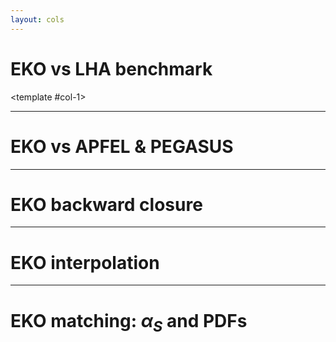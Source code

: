 ```yaml
---
layout: cols
---
```


# EKO vs LHA benchmark

<div m="8"/>

<template #col-1>
  <div m="y-4" class="flex justify-center">
    <bkg-img src="theory/backup/eko-lha-g-S.svg" p="2" w="full"
      hover="scale-200 translate-x-55 translate-y-25" transition="700"/>
  </div>
  <div m="y-4" class="flex justify-center">
    <bkg-img src="theory/backup/eko-lha-T3-T8.svg" p="2" w="full"
      hover="scale-200 translate-x-55 translate-y--25" transition="700"/>
  </div>
</template>
<template #col-2>
  <div m="y-4" class="flex justify-center">
    <bkg-img src="theory/backup/eko-lha-T15-T24.svg" p="2" w="full"
      hover="scale-200 translate-x--55 translate-y-25" transition="700"/>
  </div>
  <div m="y-4" class="flex justify-center">
    <bkg-img src="theory/backup/eko-lha-V-V3.svg" p="2" w="full"
      hover="scale-200 translate-x--55 translate-y--25" transition="700"/>
  </div>
</template>

---

# EKO vs APFEL & PEGASUS

<div m="y-4" class="flex justify-center">
  <bkg-img src="theory/backup/eko-apfel-pto.svg" p="2" w="3/5"
    hover="scale-170 translate-y-25" transition="700"/>
</div>
<div m="y-4" class="flex justify-center">
  <bkg-img src="theory/backup/eko-pegasus-pto.svg" p="2" w="3/5"
    hover="scale-170 translate-y--25" transition="700"/>
</div>

---

# EKO backward closure

<div m="y-22" class="flex justify-center">
  <bkg-img src="theory/backup/eko-closure.svg" p="2" w="4/5"
    hover="scale-130" transition="700"/>
</div>

---

# EKO interpolation

<div m="y-22" class="flex justify-center">
  <bkg-img src="theory/backup/eko-interpolation.svg" p="2" w="4/5"
    hover="scale-130" transition="700"/>
</div>

---

# EKO matching: $\alpha_S$ and PDFs

<div m="y-4" class="flex justify-center">
  <bkg-img src="theory/backup/eko-matching-as.svg" p="2" w="1/2"
    hover="scale-170 translate-y-25" transition="700"/>
</div>
<div m="y-4" class="flex justify-center">
  <bkg-img src="theory/backup/eko-matching-g.svg" p="2" w="1/2"
    hover="scale-170 translate-y--25" transition="700"/>
</div>
